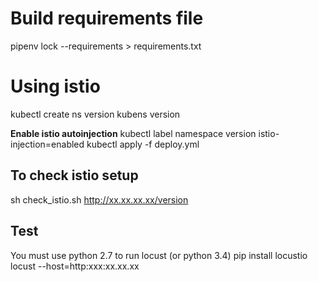 # Build requirements file
pipenv lock  --requirements > requirements.txt

# Using istio

kubectl create ns version
kubens version

**Enable istio autoinjection**
kubectl label namespace version istio-injection=enabled
kubectl apply -f deploy.yml


## To check istio setup

sh check_istio.sh http://xx.xx.xx.xx/version

## Test

You must use python 2.7 to run locust (or python 3.4)
pip install locustio
locust --host=http:xxx:xx.xx.xx 